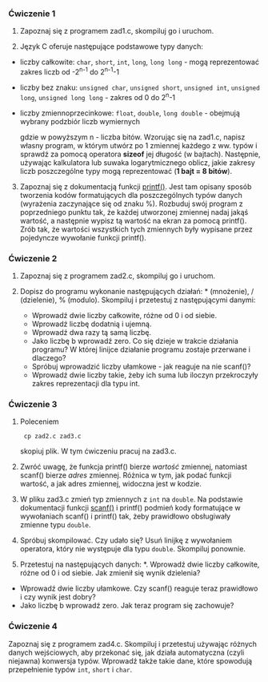 ### **Ćwiczenie 1**

1. Zapoznaj się z programem zad1.c, skompiluj go i uruchom.

2. Język C oferuje następujące podstawowe typy danych:

  * liczby całkowite: `char`, `short`, `int`, `long`, `long long` - mogą reprezentować zakres liczb od -2<sup>n-1</sup> do 2<sup>n-1</sup>-1
  
  * liczby bez znaku: `unsigned char`, `unsigned short`, `unsigned int`, `unsigned long`, `unsigned long long` - zakres od 0 do 2<sup>n</sup>-1 
  * liczby zmiennoprzecinkowe: `float`, `double`, `long double` - obejmują wybrany podzbiór liczb wymiernych
  
     gdzie w powyższym n - liczba bitów. Wzorując się na zad1.c, napisz własny program, w którym utwórz po 1 zmiennej każdego z ww. typów i sprawdź za pomocą operatora **sizeof** jej długość (w bajtach). Następnie, używając kalkulatora lub suwaka logarytmicznego oblicz, jakie zakresy liczb poszczególne typy mogą reprezentować (**1 bajt = 8 bitów**).  
3. Zapoznaj się z dokumentacją funkcji [printf()](http://www.cplusplus.com/reference/cstdio/printf/). Jest tam opisany sposób tworzenia kodów formatujących dla poszczególnych typów danych (wyrażenia zaczynające się od znaku %). Rozbuduj swój program z poprzedniego punktu tak, że każdej utworzonej zmiennej nadaj jakąś wartość, a następnie wypisz tą wartość na ekran za pomocą printf(). Zrób tak, że wartości wszystkich tych zmiennych były wypisane przez pojedyncze wywołanie funkcji printf().

### **Ćwiczenie 2**

1. Zapoznaj się z programem zad2.c, skompiluj go i uruchom.
2. Dopisz do programu wykonanie następujących działań: * (mnożenie), / (dzielenie), % (modulo). Skompiluj i przetestuj z następującymi danymi:

   * Wprowadź dwie liczby całkowite, różne od 0 i od siebie.
   * Wprowadź liczbę dodatnią i ujemną.
   * Wprowadź dwa razy tą samą liczbę.
   * Jako liczbę b wprowadź zero. Co się dzieje w trakcie działania programu? W której linijce działanie programu zostaje przerwane i dlaczego?
   * Spróbuj wprowadzić liczby ułamkowe - jak reaguje na nie scanf()?
   * Wprowadź dwie liczby takie, żeby ich suma lub iloczyn przekroczyły zakres reprezentacji dla typu int.


### **Ćwiczenie 3**

1. Poleceniem

        cp zad2.c zad3.c
       
   skopiuj plik. W tym ćwiczeniu pracuj na zad3.c.
   
2. Zwróć uwagę, że funkcja printf() bierze *wartość* zmiennej, natomiast scanf() bierze *adres* zmiennej. Różnica w tym, jak podać funkcji wartość, a jak adres zmiennej, widoczna jest w kodzie.
3. W pliku zad3.c zmień typ zmiennych z `int` na `double`. Na podstawie dokumentacji funkcji [scanf()](http://www.cplusplus.com/reference/cstdio/scanf/) i printf() podmień kody formatujące w wywołaniach scanf() i printf() tak, żeby prawidłowo obsługiwały zmienne typu `double`.
4. Spróbuj skompilować. Czy udało się? Usuń linijkę z wywołaniem operatora, który nie występuje dla typu `double`. Skompiluj ponownie.
5. Przetestuj na następujących danych:
  *. Wprowadź dwie liczby całkowite, różne od 0 i od siebie. Jak zmienił się wynik dzielenia?
  * Wprowadź dwie liczby ułamkowe. Czy scanf() reaguje teraz prawidłowo i czy wynik jest dobry?
  * Jako liczbę b wprowadź zero. Jak teraz program się zachowuje?

### **Ćwiczenie 4**

Zapoznaj się z programem zad4.c. Skompiluj i przetestuj używając różnych danych wejściowych, aby przekonać się, jak działa automatyczna (czyli niejawna) konwersja typów. Wprowadź także takie dane, które spowodują przepełnienie typów `int`, `short` i `char`.
